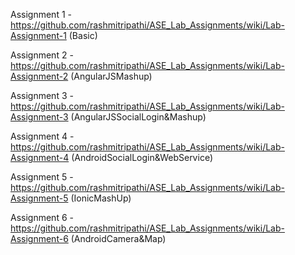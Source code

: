 
Assignment 1 - https://github.com/rashmitripathi/ASE_Lab_Assignments/wiki/Lab-Assignment-1 (Basic)

Assignment 2 -https://github.com/rashmitripathi/ASE_Lab_Assignments/wiki/Lab-Assignment-2 (AngularJSMashup)

Assignment 3 -https://github.com/rashmitripathi/ASE_Lab_Assignments/wiki/Lab-Assignment-3 (AngularJSSocialLogin&Mashup)

Assignment 4 -https://github.com/rashmitripathi/ASE_Lab_Assignments/wiki/Lab-Assignment-4 (AndroidSocialLogin&WebService)

Assignment 5 -https://github.com/rashmitripathi/ASE_Lab_Assignments/wiki/Lab-Assignment-5 (IonicMashUp)

Assignment 6 -https://github.com/rashmitripathi/ASE_Lab_Assignments/wiki/Lab-Assignment-6 (AndroidCamera&Map)
